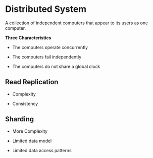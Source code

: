 # Distributed System

A collection of independent computers that appear to its users as one computer.

**Three Characteristics**

- The computers operate concurrently

- The computers fail independently

- The computers do not share a global clock

## Read Replication

- Complexity

- Consistency

## Sharding

- More Complexity

- Limited data model

- Limited data access patterns

